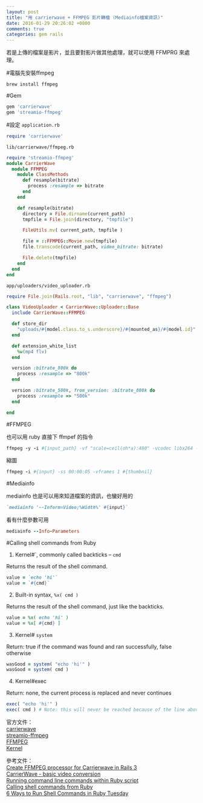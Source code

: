 ```yaml
---
layout: post
title: "用 carrierwave + FFMPEG 影片轉檔 (Mediainfo檔案資訊)"
date: 2016-01-29 20:26:02 +0800
comments: true
categories: gem rails
---
```


若是上傳的檔案是影片，並且要對影片做其他處理，就可以使用 FFMPRG 來處理。

<!-- more --> 

#電腦先安裝ffmpeg

```
brew install ffmpeg
```

#Gem
```ruby
gem 'carrierwave'
gem 'streamio-ffmpeg'
```

#設定
`application.rb`

```ruby
require 'carrierwave'
```

`lib/carrierwave/ffmpeg.rb`

```ruby
require 'streamio-ffmpeg'
module CarrierWave
  module FFMPEG
    module ClassMethods
      def resample(bitrate)
        process :resample => bitrate
      end
    end

    def resample(bitrate)
      directory = File.dirname(current_path)
      tmpfile = File.join(directory, "tmpfile")

      FileUtils.mv( current_path, tmpfile )

      file = ::FFMPEG::Movie.new(tmpfile)
      file.transcode(current_path, video_bitrate: bitrate)

      File.delete(tmpfile)
    end
  end
end
```

`app/uploaders/video_uploader.rb`

```ruby
require File.join(Rails.root, "lib", "carrierwave", "ffmpeg")

class VideoUploader < CarrierWave::Uploader::Base
  include CarrierWave::FFMPEG

  def store_dir
    "uploads/#{model.class.to_s.underscore}/#{mounted_as}/#{model.id}"
  end

  def extension_white_list
    %w(mp4 flv)
  end

  version :bitrate_800k do
    process :resample => "800k"
  end

  version :bitrate_500k, from_version: :bitrate_800k do
    process :resample => "500k"
  end

end

```

#FFMPEG

也可以用 ruby 直接下 ffmpef 的指令

```ruby
ffmpeg -y -i #{input_path} -vf "scale=ceil(oh*a):480" -vcodec libx264 -preset:v slow -pix_fmt yuv420p -profile:v baseline -level 3.0 -b #{bitrate} -r 29.97 -acodec libvo_aacenc -ac 2 -ar 44100 -ab 64k -movflags faststart #{output_path}
```

縮圖

```ruby
ffmpeg -i #{input} -ss 00:00:05 -vframes 1 #{thumbnil}
```

#Mediainfo

mediainfo 也是可以用來知道檔案的資訊，也蠻好用的

```ruby
`mediainfo '--Inform=Video;%Width%' #{input}`
```

看有什麼參數可用

```ruby
mediainfo --Info-Parameters
```

#Calling shell commands from Ruby
1. Kernel#\`, commonly called backticks – `cmd` 

Returns the result of the shell command.

```ruby
value = `echo 'hi'`
value = `#{cmd}`
```

2. Built-in syntax, `%x( cmd )`  

Returns the result of the shell command, just like the backticks.

```ruby
value = %x( echo 'hi' )
value = %x[ #{cmd} ]
```
3. Kernel# `system`

Return: true if the command was found and ran successfully, false otherwise

```ruby
wasGood = system( "echo 'hi'" )
wasGood = system( cmd )
```
4. Kernel#exec

Return: none, the current process is replaced and never continues

```ruby
exec( "echo 'hi'" )
exec( cmd ) # Note: this will never be reached because of the line above
```


官方文件：  
[carrierwave](https://github.com/carrierwaveuploader/carrierwave)  
[streamio-ffmpeg](https://github.com/streamio/streamio-ffmpeg)  
[FFMPEG](https://www.ffmpeg.org/)  
[Kernel](http://ruby-doc.org/core-2.3.0/Kernel.html) 

參考文件：  
[Create FFMPEG processor for Carrierwave in Rails 3](http://www.freezzo.com/2010/12/23/create-ffmpeg-processor-for-carrierwave-in-rails-3/)  
[CarrierWave - basic video conversion](https://prograils.com/posts/carrierwave-basic-video-conversion)  
[Running command line commands within Ruby script](http://stackoverflow.com/questions/3159945/running-command-line-commands-within-ruby-script)  
[Calling shell commands from Ruby](http://stackoverflow.com/questions/2232/calling-shell-commands-from-ruby)  
[6 Ways to Run Shell Commands in Ruby Tuesday](http://tech.natemurray.com/2007/03/ruby-shell-commands.html)